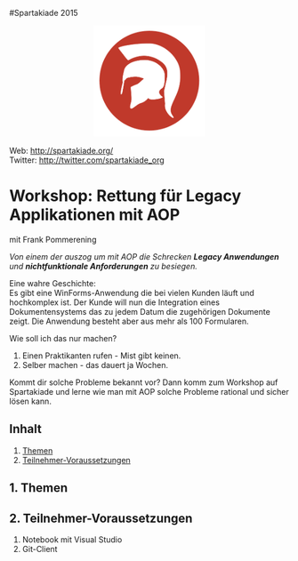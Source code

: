 #Spartakiade 2015
<p align="center"><img src="images/logo_spartakiade.png" width=200/></p>

Web: http://spartakiade.org/  
Twitter: http://twitter.com/spartakiade_org

# Workshop: Rettung für Legacy Applikationen mit AOP
mit Frank Pommerening

*Von einem der auszog um mit AOP die Schrecken **Legacy Anwendungen** und **nichtfunktionale Anforderungen** zu besiegen.*

Eine wahre Geschichte:<br>
Es gibt eine WinForms-Anwendung die bei vielen Kunden läuft und hochkomplex ist. Der Kunde will nun die Integration eines Dokumentensystems das zu jedem Datum die zugehörigen Dokumente zeigt. Die Anwendung besteht aber aus mehr als 100 Formularen.

Wie soll ich das nur machen?
 
1. Einen Praktikanten rufen - Mist gibt keinen.
2. Selber machen - das dauert ja Wochen.

Kommt dir solche Probleme bekannt vor? Dann komm zum Workshop auf Spartakiade und lerne wie man mit AOP solche Probleme rational und sicher lösen kann.

## Inhalt
1. [Themen](#themen)
2. [Teilnehmer-Voraussetzungen](#voraussetzungen)

<a name="themen"></a>
## 1. Themen


<a name="voraussetzungen"></a>
## 2. Teilnehmer-Voraussetzungen
1. Notebook mit Visual Studio
2. Git-Client